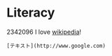 # Literacy
2342096
    I love [wikipedia](https://ja.wikipedia.org/)!

    [テキスト](http://www.google.com)
    
    
